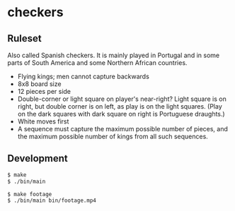 # checkers

## Ruleset

Also called Spanish checkers. It is mainly played in Portugal and in some parts of South America and some Northern African countries.

- Flying kings; men cannot capture backwards
- 8x8 board size
- 12 pieces per side
- Double-corner or light square on player's near-right? Light square is on right, but double corner is on left, as play is on the light squares. (Play on the dark squares with dark square on right is Portuguese draughts.)
- White moves first
- A sequence must capture the maximum possible number of pieces, and the maximum possible number of kings from all such sequences.

## Development

```bash
$ make
$ ./bin/main
```

```bash
$ make footage
$ ./bin/main bin/footage.mp4
```
